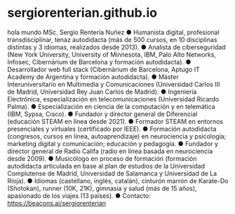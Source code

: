 # sergiorenterian.github.io
hola mundo
MSc. Sergio Renteria Nuñez
● Humanista digital, profesional transdisciplinar, tenaz autodidacta (más de 500
cursos, en 10 disciplinas distintas y 3 idiomas, realizados desde 2013).
● Analista de ciberseguridad (New York University, University of Minnesota, IBM, Palo
Alto Networks, Infosec, Cibernàrium de Barcelona y formación autodidacta).
● Desarrollador web full stack (Cibernàrium de Barcelona, Aptugo IT Academy de
Argentina y formación autodidacta).
● Máster Interuniversitario en Multimedia y Comunicaciones (Universidad Carlos III de
Madrid, Universidad Rey Juan Carlos de Madrid).
● Ingeniería Electrónica, especialización en telecomunicaciones (Universidad Ricardo
Palma).
● Especialización en ciencia de la computación y en telemática (IBM, Sypsa, Cisco).
● Fundador y director general de Diferencial (educación STEAM en línea desde 2021).
● Formador STEAM en entornos presenciales y virtuales (certificado por IEEE).
● Formación autodidacta (congresos, cursos en línea, autoaprendizaje) en
neurociencia y psicología; marketing digital y comunicación; educación y pedagogía.
● Fundador y director general de Radio Califa (radio en línea basada en neurociencia
desde 2009).
● Musicólogo en proceso de formación (formación autodidacta articulada en base al
plan de estudios de la Universidad Complutense de Madrid, Universidad de
Salamanca y Universidad de La Rioja).
● Idiomas (castellano, inglés, catalán), cinturón marrón de Karate-Do (Shotokan),
runner (10K, 21K), gimnasia y salud (más de 15 años), apasionado de los viajes (13
países).
● Contacto: https://beacons.ai/sergiorenterian
